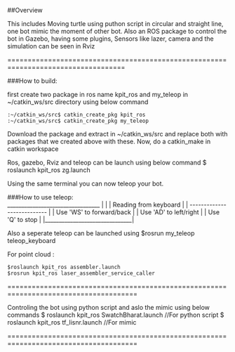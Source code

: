 ##Overview

This includes Moving turtle using puthon script in circular and straight line, 
one bot mimic the moment of other bot.
Also an ROS package to control the bot in Gazebo, having some plugins, Sensors
like lazer, camera and the simulation can be seen in Rviz

===================================================================================

###How to build:

first create two package in ros name kpit_ros and my_teleop in ~/catkin_ws/src 
directory using below command
	
	:~/catkin_ws/src$ catkin_create_pkg kpit_ros
	:~/catkin_ws/src$ catkin_create_pkg my_teleop
	
Download the package and extract in ~/catkin_ws/src and replace both with packages
that we created above with these.
Now, do a catkin_make in catkin workspace


Ros, gazebo, Rviz and teleop can be launch using below command
	$ roslaunch kpit_ros zg.launch 

Using the same terminal you can now teleop your bot.


###How to use teleop:  
		_________________________________
		|								|
		|	Reading from keyboard 		|
		|	--------------------------- |
		|	Use 'WS' to forward/back    |
		|	Use 'AD' to left/right      |
		|	Use 'Q' to stop             |
		|_______________________________|

Also a seperate teleop can be launched using 
	$rosrun my_teleop teleop_keyboard 

For point cloud : 

	$roslaunch kpit_ros assembler.launch 
	$rosrun kpit_ros laser_assembler_service_caller 

======================================================================================


Controling the bot using python script and aslo the mimic using below commands
	$ roslaunch kpit_ros SwatchBharat.launch     //For python script
	$ roslaunch kpit_ros tf_lisnr.launch 		 //For mimic

======================================================================================


